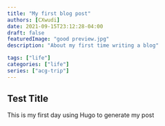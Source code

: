 ```yaml
---
title: "My first blog post"
authors: [CXwudi]
date: 2021-09-15T23:12:28-04:00
draft: false
featuredImage: "good preview.jpg"
description: "About my first time writing a blog"

tags: ["life"]
categories: ["life"]
series: ["acg-trip"]
---
```


## Test Title

This is my first day using Hugo to generate my post

